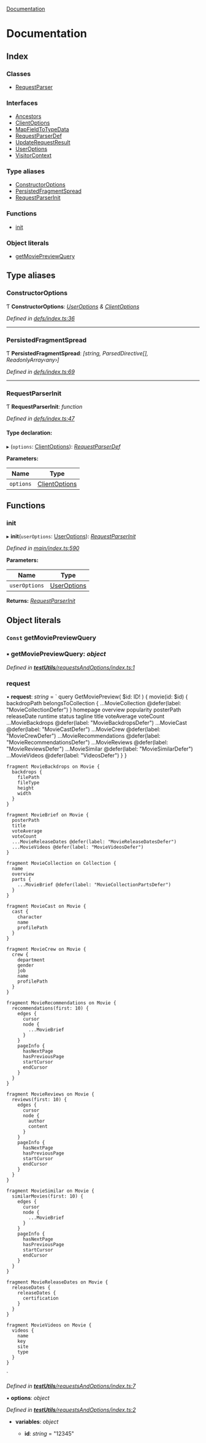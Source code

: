 [Documentation](README.md)

# Documentation

## Index

### Classes

* [RequestParser](classes/requestparser.md)

### Interfaces

* [Ancestors](interfaces/ancestors.md)
* [ClientOptions](interfaces/clientoptions.md)
* [MapFieldToTypeData](interfaces/mapfieldtotypedata.md)
* [RequestParserDef](interfaces/requestparserdef.md)
* [UpdateRequestResult](interfaces/updaterequestresult.md)
* [UserOptions](interfaces/useroptions.md)
* [VisitorContext](interfaces/visitorcontext.md)

### Type aliases

* [ConstructorOptions](README.md#constructoroptions)
* [PersistedFragmentSpread](README.md#persistedfragmentspread)
* [RequestParserInit](README.md#requestparserinit)

### Functions

* [init](README.md#init)

### Object literals

* [getMoviePreviewQuery](README.md#const-getmoviepreviewquery)

## Type aliases

###  ConstructorOptions

Ƭ **ConstructorOptions**: *[UserOptions](interfaces/useroptions.md) & [ClientOptions](interfaces/clientoptions.md)*

*Defined in [defs/index.ts:36](https://github.com/badbatch/graphql-box/blob/54b1681/packages/request-parser/src/defs/index.ts#L36)*

___

###  PersistedFragmentSpread

Ƭ **PersistedFragmentSpread**: *[string, ParsedDirective[], ReadonlyArray‹any›]*

*Defined in [defs/index.ts:69](https://github.com/badbatch/graphql-box/blob/54b1681/packages/request-parser/src/defs/index.ts#L69)*

___

###  RequestParserInit

Ƭ **RequestParserInit**: *function*

*Defined in [defs/index.ts:47](https://github.com/badbatch/graphql-box/blob/54b1681/packages/request-parser/src/defs/index.ts#L47)*

#### Type declaration:

▸ (`options`: [ClientOptions](interfaces/clientoptions.md)): *[RequestParserDef](interfaces/requestparserdef.md)*

**Parameters:**

Name | Type |
------ | ------ |
`options` | [ClientOptions](interfaces/clientoptions.md) |

## Functions

###  init

▸ **init**(`userOptions`: [UserOptions](interfaces/useroptions.md)): *[RequestParserInit](README.md#requestparserinit)*

*Defined in [main/index.ts:590](https://github.com/badbatch/graphql-box/blob/54b1681/packages/request-parser/src/main/index.ts#L590)*

**Parameters:**

Name | Type |
------ | ------ |
`userOptions` | [UserOptions](interfaces/useroptions.md) |

**Returns:** *[RequestParserInit](README.md#requestparserinit)*

## Object literals

### `Const` getMoviePreviewQuery

### ▪ **getMoviePreviewQuery**: *object*

*Defined in [__testUtils__/requestsAndOptions/index.ts:1](https://github.com/badbatch/graphql-box/blob/54b1681/packages/request-parser/src/__testUtils__/requestsAndOptions/index.ts#L1)*

###  request

• **request**: *string* = `
    query GetMoviePreview(
      $id: ID!
    ) {
      movie(id: $id) {
        backdropPath
        belongsToCollection {
          ...MovieCollection @defer(label: "MovieCollectionDefer")
        }
        homepage
        overview
        popularity
        posterPath
        releaseDate
        runtime
        status
        tagline
        title
        voteAverage
        voteCount
        ...MovieBackdrops @defer(label: "MovieBackdropsDefer")
        ...MovieCast @defer(label: "MovieCastDefer")
        ...MovieCrew @defer(label: "MovieCrewDefer")
        ...MovieRecommendations @defer(label: "MovieRecommendationsDefer")
        ...MovieReviews @defer(label: "MovieReviewsDefer")
        ...MovieSimilar @defer(label: "MovieSimilarDefer")
        ...MovieVideos @defer(label: "VideosDefer")
      }
    }

    fragment MovieBackdrops on Movie {
      backdrops {
        filePath
        fileType
        height
        width
      }
    }

    fragment MovieBrief on Movie {
      posterPath
      title
      voteAverage
      voteCount
      ...MovieReleaseDates @defer(label: "MovieReleaseDatesDefer")
      ...MovieVideos @defer(label: "MovieVideosDefer")
    }

    fragment MovieCollection on Collection {
      name
      overview
      parts {
        ...MovieBrief @defer(label: "MovieCollectionPartsDefer")
      }
    }

    fragment MovieCast on Movie {
      cast {
        character
        name
        profilePath
      }
    }

    fragment MovieCrew on Movie {
      crew {
        department
        gender
        job
        name
        profilePath
      }
    }

    fragment MovieRecommendations on Movie {
      recommendations(first: 10) {
        edges {
          cursor
          node {
            ...MovieBrief
          }
        }
        pageInfo {
          hasNextPage
          hasPreviousPage
          startCursor
          endCursor
        }
      }
    }

    fragment MovieReviews on Movie {
      reviews(first: 10) {
        edges {
          cursor
          node {
            author
            content
          }
        }
        pageInfo {
          hasNextPage
          hasPreviousPage
          startCursor
          endCursor
        }
      }
    }

    fragment MovieSimilar on Movie {
      similarMovies(first: 10) {
        edges {
          cursor
          node {
            ...MovieBrief
          }
        }
        pageInfo {
          hasNextPage
          hasPreviousPage
          startCursor
          endCursor
        }
      }
    }

    fragment MovieReleaseDates on Movie {
      releaseDates {
        releaseDates {
          certification
        }
      }
    }

    fragment MovieVideos on Movie {
      videos {
        name
        key
        site
        type
      }
    }
  `

*Defined in [__testUtils__/requestsAndOptions/index.ts:7](https://github.com/badbatch/graphql-box/blob/54b1681/packages/request-parser/src/__testUtils__/requestsAndOptions/index.ts#L7)*

▪ **options**: *object*

*Defined in [__testUtils__/requestsAndOptions/index.ts:2](https://github.com/badbatch/graphql-box/blob/54b1681/packages/request-parser/src/__testUtils__/requestsAndOptions/index.ts#L2)*

* **variables**: *object*

  * **id**: *string* = "12345"
